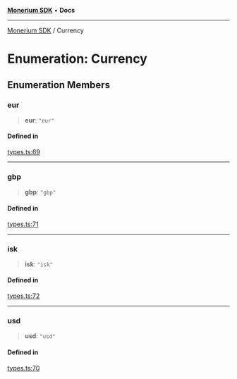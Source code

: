 [**Monerium SDK**](../README.md) • **Docs**

***

[Monerium SDK](../README.md) / Currency

# Enumeration: Currency

## Enumeration Members

### eur

> **eur**: `"eur"`

#### Defined in

[types.ts:69](https://github.com/monerium/js-monorepo/blob/f9c4f6d23632080dc2f66fc1ef03cdb9951e75af/packages/sdk/src/types.ts#L69)

***

### gbp

> **gbp**: `"gbp"`

#### Defined in

[types.ts:71](https://github.com/monerium/js-monorepo/blob/f9c4f6d23632080dc2f66fc1ef03cdb9951e75af/packages/sdk/src/types.ts#L71)

***

### isk

> **isk**: `"isk"`

#### Defined in

[types.ts:72](https://github.com/monerium/js-monorepo/blob/f9c4f6d23632080dc2f66fc1ef03cdb9951e75af/packages/sdk/src/types.ts#L72)

***

### usd

> **usd**: `"usd"`

#### Defined in

[types.ts:70](https://github.com/monerium/js-monorepo/blob/f9c4f6d23632080dc2f66fc1ef03cdb9951e75af/packages/sdk/src/types.ts#L70)
